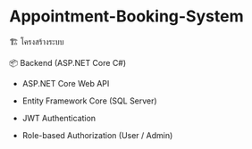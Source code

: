 # Appointment-Booking-System
🏗️ โครงสร้างระบบ

📦 Backend (ASP.NET Core C#)

- ASP.NET Core Web API

- Entity Framework Core (SQL Server)

- JWT Authentication

- Role-based Authorization (User / Admin)

